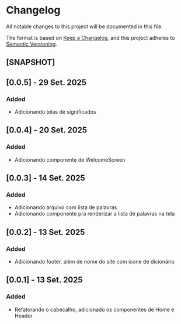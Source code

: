 # Changelog

All notable changes to this project will be documented in this file.

The format is based on [Keep a Changelog](https://keepachangelog.com/en/1.1.0/),
and this project adheres to [Semantic Versioning](https://semver.org/spec/v2.0.0.html).

## [SNAPSHOT]

## [0.0.5] - 29 Set. 2025

### Added

- Adicionando telas de significados

## [0.0.4] - 20 Set. 2025

### Added

- Adicionando componente de WelcomeScreen

## [0.0.3] - 14 Set. 2025

### Added

- Adicionando arquivo com lista de palavras
- Adicionando componente pra renderizar a lista de palavras na tela

## [0.0.2] - 13 Set. 2025

### Added

- Adicionando footer, além de nome do site com ícone de dicionário

## [0.0.1] - 13 Set. 2025

### Added

- Refatorando o cabecalho, adicionado os componentes de Home e Header
